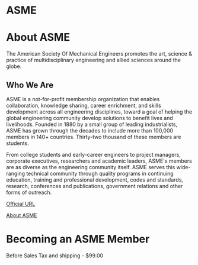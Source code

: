 # ASME

# About ASME

The American Society Of Mechanical Engineers
promotes the art, science & practice of multidisciplinary engineering and allied sciences around the globe.

## Who We Are
ASME is a not-for-profit membership organization that enables collaboration, knowledge sharing, career enrichment, and skills development across all engineering disciplines, toward a goal of helping the global engineering community develop solutions to benefit lives and livelihoods. Founded in 1880 by a small group of leading industrialists, ASME has grown through the decades to include more than 100,000 members in 140+ countries. Thirty-two thousand of these members are students.

From college students and early-career engineers to project managers, corporate executives, researchers and academic leaders, ASME's members are as diverse as the engineering community itself. ASME serves this wide-ranging technical community through quality programs in continuing education, training and professional development, codes and standards, research, conferences and publications, government relations and other forms of outreach.

[Official URL](https://www.asme.org/)

[About ASME](https://www.asme.org/about-asme)

# Becoming an ASME Member
Before Sales Tax and shipping - $99.00




[]()
[]()
[]()
[]()
[]()
[]()
[]()
[]()
[]()
[]()
[]()
[]()
[]()
[]()
[]()
[]()
[]()
[]()
[]()
[]()
[]()
[]()
[]()
[]()
[]()
[]()
[]()
[]()
[]()
[]()
[]()
[]()
[]()
[]()
[]()
[]()
[]()
[]()
[]()
[]()
[]()
[]()
[]()
[]()
[]()
[]()
[]()
